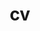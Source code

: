 ---
layout: cv
permalink: /cv/
title: cv
nav: true
nav_order: 5
cv_pdf: academic_cv.pdf # academic CV file
professional_cv_pdf: professional_cv.pdf # professional CV file
description: 
toc:
  sidebar: left
---